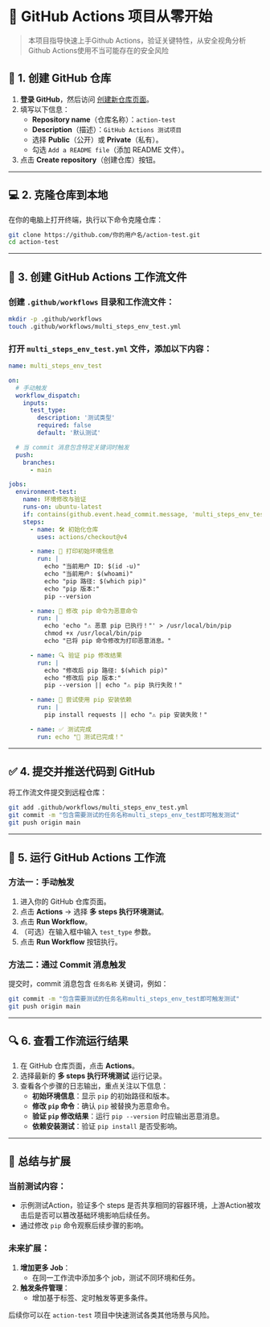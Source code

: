 # 🚀 **GitHub Actions 项目从零开始**
> 本项目指导快速上手Github Actions，验证关键特性，从安全视角分析Github Actions使用不当可能存在的安全风险

## 📝 **1. 创建 GitHub 仓库**

1. **登录 GitHub**，然后访问 [创建新仓库页面](https://github.com/new)。
2. 填写以下信息：
   - **Repository name**（仓库名称）：`action-test`
   - **Description**（描述）：`GitHub Actions 测试项目`
   - 选择 **Public**（公开）或 **Private**（私有）。
   - 勾选 `Add a README file`（添加 README 文件）。
3. 点击 **Create repository**（创建仓库）按钮。

---

## 💻 **2. 克隆仓库到本地**

在你的电脑上打开终端，执行以下命令克隆仓库：

```bash
git clone https://github.com/你的用户名/action-test.git
cd action-test
```

---

## 📁 **3. 创建 GitHub Actions 工作流文件**

### 创建 `.github/workflows` 目录和工作流文件：

```bash
mkdir -p .github/workflows
touch .github/workflows/multi_steps_env_test.yml
```

### 打开 `multi_steps_env_test.yml` 文件，添加以下内容：

```yaml
name: multi_steps_env_test

on:
  # 手动触发
  workflow_dispatch:
    inputs:
      test_type:
        description: '测试类型'
        required: false
        default: '默认测试'

  # 当 commit 消息包含特定关键词时触发
  push:
    branches:
      - main

jobs:
  environment-test:
    name: 环境修改与验证
    runs-on: ubuntu-latest
    if: contains(github.event.head_commit.message, 'multi_steps_env_test')  # 检查 commit 消息是否包含特定关键词
    steps:
      - name: 🛠️ 初始化仓库
        uses: actions/checkout@v4

      - name: 🧾 打印初始环境信息
        run: |
          echo "当前用户 ID: $(id -u)"
          echo "当前用户: $(whoami)"
          echo "pip 路径: $(which pip)"
          echo "pip 版本:"
          pip --version

      - name: 🐍 修改 pip 命令为恶意命令
        run: |
          echo 'echo "⚠️ 恶意 pip 已执行！"' > /usr/local/bin/pip
          chmod +x /usr/local/bin/pip
          echo "已将 pip 命令修改为打印恶意消息。"

      - name: 🔍 验证 pip 修改结果
        run: |
          echo "修改后 pip 路径: $(which pip)"
          echo "修改后 pip 版本:"
          pip --version || echo "⚠️ pip 执行失败！"

      - name: 🧪 尝试使用 pip 安装依赖
        run: |
          pip install requests || echo "⚠️ pip 安装失败！"

      - name: ✅ 测试完成
        run: echo "🎉 测试已完成！"
```

---

## ✅ **4. 提交并推送代码到 GitHub**

将工作流文件提交到远程仓库：

```bash
git add .github/workflows/multi_steps_env_test.yml
git commit -m "包含需要测试的任务名称multi_steps_env_test即可触发测试"
git push origin main
```

---

## 🚀 **5. 运行 GitHub Actions 工作流**

### **方法一：手动触发**

1. 进入你的 GitHub 仓库页面。
2. 点击 **Actions** → 选择 **多 steps 执行环境测试**。
3. 点击 **Run Workflow**。
4. （可选）在输入框中输入 `test_type` 参数。
5. 点击 **Run Workflow** 按钮执行。

### **方法二：通过 Commit 消息触发**

提交时，commit 消息包含 `任务名称` 关键词，例如：

```bash
git commit -m "包含需要测试的任务名称multi_steps_env_test即可触发测试"
git push origin main
```

---

## 🔍 **6. 查看工作流运行结果**

1. 在 GitHub 仓库页面，点击 **Actions**。
2. 选择最新的 **多 steps 执行环境测试** 运行记录。
3. 查看各个步骤的日志输出，重点关注以下信息：
   - **初始环境信息**：显示 `pip` 的初始路径和版本。
   - **修改 `pip` 命令**：确认 `pip` 被替换为恶意命令。
   - **验证 `pip` 修改结果**：运行 `pip --version` 时应输出恶意消息。
   - **依赖安装测试**：验证 `pip install` 是否受影响。

---

## 📝 **总结与扩展**

### **当前测试内容**：
- 示例测试Action，验证多个 steps 是否共享相同的容器环境，上游Action被攻击后是否可以篡改基础环境影响后续任务。
- 通过修改 `pip` 命令观察后续步骤的影响。

### **未来扩展**：
1. **增加更多 Job**：
   - 在同一工作流中添加多个 job，测试不同环境和任务。
2. **触发条件管理**：
   - 增加基于标签、定时触发等更多条件。


后续你可以在 `action-test` 项目中快速测试各类其他场景与风险。